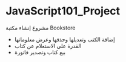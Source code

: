 # JavaScript101_Project

مشروع إنشاء مكتبة Bookstore
- إضافة الكتب وتعديلها وحذفها وعرض معلوماتها
- القدرة على الاستعلام عن كتاب
- بيع كتاب وتصدير فاتورة
